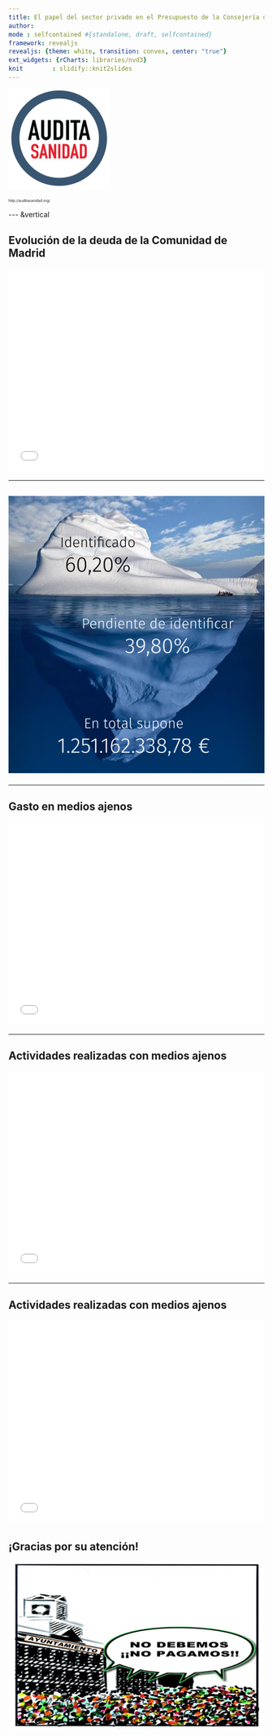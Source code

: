 ```yaml
---
title: El papel del sector privado en el Presupuesto de la Consejería de Sanidad de Madrid 2015
author: 
mode : selfcontained #{standalone, draft, selfcontained}
framework: revealjs
revealjs: {theme: white, transition: convex, center: "true"}
ext_widgets: {rCharts: libraries/nvd3}
knit        : slidify::knit2slides
---
```




<script src="http://ajax.googleapis.com/ajax/libs/jquery/1.9.1/jquery.min.js"></script>

<img src='assets/img/logo-audita-sanidad.jpg' alt='Logo Auditoría en Sanidad' width='200px'></p>

<p style='font-size:50%; text-transform: lowercase;'>http://auditasanidad.org/</p>


--- &vertical

<!-- ## Evolución de la deuda de la Comunidad de Madrid -->
<!-- ```{r, results='asis'} -->
<!-- require(htmlwidgets) -->
<!-- require(dygraphs) -->
<!-- datos <- read.csv("datos/evolucion-deuda-madrid.csv") -->
<!-- deuda <- ts(datos$Deuda, start=c(2000, 1), end=c(2015, 1), frequency=1) -->
<!-- dygraph(deuda, main = "") -->
<!-- ``` -->

<!-- *** -->

<!-- ## Evolución de la deuda de la Comunidad de Madrid -->
<!-- ```{r deuda_comunidad_madrid2} -->
<!-- require(htmlwidgets) -->
<!-- require(plotly) -->
<!-- datos <- read.csv("datos/evolucion-deuda-madrid.csv") -->
<!-- x <- list(title = "Año") -->
<!-- y <- list(title = "Millones de €") -->
<!-- p <- plot_ly(x = datos$Anio, y = datos$Deuda, name = "Deuda", type = "bar") %>% -->
<!--   layout(xaxis = x, yaxis = y) -->
<!-- p -->
<!-- ``` -->

<!-- *** -->

## Evolución de la deuda de la Comunidad de Madrid
<iframe src=' figure/deuda-comunidad-madrid-1.html ' scrolling='no' frameBorder='0' seamless class='rChart nvd3 ' id=iframe- chart47e11cff5072 ></iframe> <style>iframe.rChart{ width: 100%; height: 400px;}</style>

<!-- *** -->

<!-- ## Evolución de la deuda de la Comunidad de Madrid -->
<!-- ```{r } -->
<!-- require(htmlTable) -->
<!-- colnames(data) <- c("Año", "Deuda") -->
<!-- tmp <- htmlTable(data, align="lr", rnames=FALSE, css.class="colortable",  -->
<!--   tfoot="<span class=\"footnote\">Fuente: Elaboración propia</span>") -->
<!-- (tmp <- gsub('<td', '<td nowrap="nowrap"; ', tmp)) -->
<!-- ``` -->

---


## <img src="assets/img/iceberg.png" alt="Iceberg" width="600px">

---

## Gasto en medios ajenos

<iframe src=' figure/gasto-medios-ajenos-1.html ' scrolling='no' frameBorder='0' seamless class='rChart nvd3 ' id=iframe- chart47e1418e18f4 ></iframe> <style>iframe.rChart{ width: 100%; height: 400px;}</style>

---

## Actividades realizadas con medios ajenos

<iframe src=' figure/actividades-medios-ajenos-1.html ' scrolling='no' frameBorder='0' seamless class='rChart nvd3 ' id=iframe- chart47e11278dd60 ></iframe> <style>iframe.rChart{ width: 100%; height: 400px;}</style>

---

## Actividades realizadas con medios ajenos

<iframe src=' figure/evolucion-ventas-genericos-1.html ' scrolling='no' frameBorder='0' seamless class='rChart nvd3 ' id=iframe- chart47e175010ac9 ></iframe> <style>iframe.rChart{ width: 100%; height: 400px;}</style>

## ¡Gracias por su atención!

<img src="assets/img/nodebemos_nopagamos.jpg" alt="No debemos, no pagamos">


